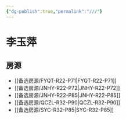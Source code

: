 ```yaml
---
{"dg-publish":true,"permalink":"///"}
---
```



# 李玉萍

## 房源

- [[备选房源/FYQT-R22-P71\|FYQT-R22-P71]]
- [[备选房源/JNHY-R22-P72\|JNHY-R22-P72]]
- [[备选房源/JNHY-R22-P85\|JNHY-R22-P85]]
- [[备选房源/QCZL-R32-P90\|QCZL-R32-P90]]
- [[备选房源/SYC-R32-P85\|SYC-R32-P85]]

